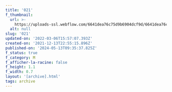 ```yaml
---
title: '021'
f_thumbnail:
  url: >-
    https://uploads-ssl.webflow.com/6641dea76c75d9b6904dcf9d/6641dea76c75d9b6904dd0d2_021.jpg
  alt: null
slug: '021'
updated-on: '2022-03-06T15:57:07.393Z'
created-on: '2021-12-13T22:55:15.896Z'
published-on: '2024-05-13T09:35:37.825Z'
f_status: true
f_category: M
f_afficher-la-racine: false
f_height: 1.1
f_width: 0.7
layout: '[archive].html'
tags: archive
---
```



